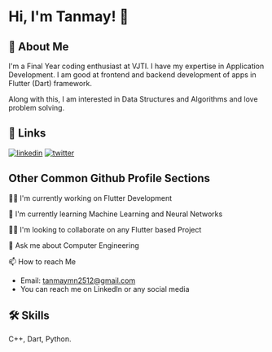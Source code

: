 
# Hi, I'm Tanmay! 👋


## 🚀 About Me
I'm a Final Year coding enthusiast at VJTI. I have my expertise in Application Development. I am good at frontend and backend development of apps in Flutter (Dart) framework. 

Along with this, I am interested in Data Structures and Algorithms and love problem solving.



## 🔗 Links
[![linkedin](https://img.shields.io/badge/linkedin-0A66C2?style=for-the-badge&logo=linkedin&logoColor=white)](https://www.linkedin.com/in/tanmay-navandar-5bba4b206/)
[![twitter](https://img.shields.io/badge/twitter-1DA1F2?style=for-the-badge&logo=twitter&logoColor=white)](https://twitter.com/NavandarTanmay?t=reMdsNGE52razNPKPIGurg&s=09)


## Other Common Github Profile Sections
👩‍💻 I'm currently working on Flutter Development

🧠 I'm currently learning Machine Learning and Neural Networks

👯‍♀️ I'm looking to collaborate on any Flutter based Project 

💬 Ask me about Computer Engineering

📫 How to reach Me

- Email: tanmaymn2512@gmail.com
- You can reach me on LinkedIn or any social media


## 🛠 Skills
C++, Dart, Python.

